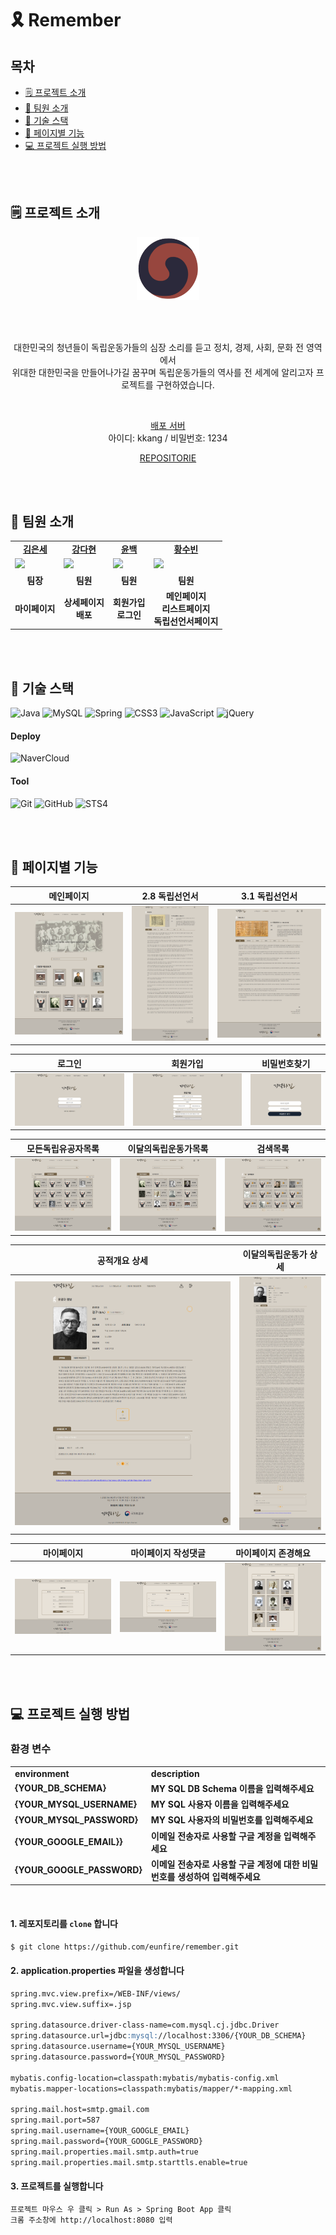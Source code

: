 # 🎗 Remember

## 목차

- [🗒 프로젝트 소개](#-프로젝트-소개)
- [👥 팀원 소개](#-팀원-소개)
- [🔌 기술 스택](#-기술-스택)
- [📖 페이지별 기능](#-페이지별-기능)
- [💻 프로젝트 실행 방법](#-프로젝트-실행-방법)

<br /><br />

## 🗒 프로젝트 소개
<div align="center"> 
<img src="./remember/src/main/resources/static/image/icon.png" width=20% height=20%>

<br /><br />
  
대한민국의 청년들이 독립운동가들의 심장 소리를 듣고 정치, 경제, 사회, 문화 전 영역에서<br/>
위대한 대한민국을 만들어나가길 꿈꾸며 독립운동가들의 역사를 전 세계에 알리고자 프로젝트를 구현하였습니다.<br/>

<br>

[배포 서버](http://49.50.175.53/)    
아이디: kkang / 비밀번호: 1234    
    
[REPOSITORIE](https://github.com/eunfire/remember)

</div>

<br /><br />

## 👥 팀원 소개

<table>
  <tr>
    <td align="center"><b><a href="https://github.com/eunfire">김은세</a></b></td>
    <td align="center"><b><a href="https://github.com/KKangdaa">강다현</a></b></td>
    <td align="center"><b><a href="https://github.com/y-100">윤백</a></b></td>
    <td align="center"><b><a href="https://github.com/subin4591">황수빈</a></b></td>
  </tr>
  <tr>
    <td><img src="https://avatars.githubusercontent.com/eunfire" width="120px" /></td>
    <td><img src="https://avatars.githubusercontent.com/KKangdaa" width="120px" /></td>
    <td><img src="https://avatars.githubusercontent.com/y-100" width="120px" /></td>
    <td><img src="https://avatars.githubusercontent.com/subin4591" width="120px" /></td>
  </tr>
  <tr>
    <td align="center"><b>팀장</b></td>
    <td align="center"><b>팀원</b></td>
    <td align="center"><b>팀원</b></td>
    <td align="center"><b>팀원</b></td>
  </tr>
  <tr>
    <td align="center"><b>마이페이지</b></td>
    <td align="center"><b>상세페이지<br/>배포</b></td>
    <td align="center"><b>회원가입<br/>로그인</b></td>
    <td align="center"><b>메인페이지<br/>리스트페이지<br/>독립선언서페이지</b></td>
  </tr>
</table>

<br /><br />

## 🔌 기술 스택

![Java](https://img.shields.io/badge/Java%2017-%23ED8B00.svg?style=flat-square&logo=openjdk&logoColor=white) ![MySQL](https://img.shields.io/badge/Mysql%208.0-%2300000f.svg?style=flat-square&logo=mysql&logoColor=white) ![Spring](https://img.shields.io/badge/Spring%20Boot-%236DB33F.svg?style=flat-square&logo=spring&logoColor=white) ![CSS3](https://img.shields.io/badge/CSS3-%231572B6.svg?style=flat-square&logo=CSS3&logoColor=white) ![JavaScript](https://img.shields.io/badge/JavaScript-F7DF1E.svg?style=flat-square&logo=Javascript&logoColor=white) ![jQuery](https://img.shields.io/badge/JQuery-%230769AD.svg?style=flat-square&logo=JQuery&logoColor=white)

#### Deploy

![NaverCloud](https://img.shields.io/badge/Naver%20Cloud-03C75A.svg?style=flat-square&logo=Naver&logoColor=white)

#### Tool

![Git](https://img.shields.io/badge/Git-F05032?style=flat-square&logo=Git&logoColor=white) ![GitHub](https://img.shields.io/badge/GitHub-181717?style=flat-square&logo=GitHub&logoColor=white) ![STS4](https://img.shields.io/badge/STS4-%236DB33F.svg?style=flat-square&logo=spring&logoColor=white)

<br /><br />

## 📖 페이지별 기능
| 메인페이지 | 2.8 독립선언서 | 3.1 독립선언서 |
| :-----: | :---------: | :---------: |
| ![메인페이지](remember/src/main/picture/기억하길-메인.png)|![2.8 독립선언서](remember/src/main/picture/기억하길-2.8독립선언서.png)|![3.1 독립선언서](remember/src/main/picture/기억하길-3.1독립선언서.png) |    

| 로그인 | 회원가입 | 비밀번호찾기 |
| :--: |:-----: |:--------: |
| ![로그인](remember/src/main/picture/기억하길-로그인.png)|![회원가입](remember/src/main/picture/기억하길-회원가입.png)|![비밀번호찾기](remember/src/main/picture/기억하길-비밀번호찾기.png) |    

| 모든독립유공자목록 | 이달의독립운동가목록 | 검색목록 |
| :-----------: | :------------: | :----: |
| ![모든독립유공자목록](remember/src/main/picture/기억하길-모든독립유공자목록.png)|![이달의독립운동가목록](remember/src/main/picture/기억하길-이달의독립운동가목록.png)|![검색목록](remember/src/main/picture/기억하길-검색목록.png) |    

| 공적개요 상세 | 이달의독립운동가 상세 |
| :--------: | :-------------: |
| ![공적개요 상세](remember/src/main/picture/기억하길-공적개요%20상세.png) | ![이달의독립운동가 상세](remember/src/main/picture/기억하길-이달의독립운동가%20상세.png) |    

| 마이페이지 | 마이페이지 작성댓글 | 마이페이지 존경해요 |
| :-----: | :------------: | :------------: |
| ![마이페이지](remember/src/main/picture/기억하길-마이페이지.png) | ![마이페이지 작성댓글](remember/src/main/picture/기억하길-작성댓글.png) | ![마이페이지 존경해요](remember/src/main/picture/기억하길-존경해요.png) |    

<br /><br />

## 💻 프로젝트 실행 방법

### 환경 변수

<table>
  <tr>
    <td><b>environment</b></td>
    <td><b>description</b></td>
  </tr>
  <tr>
    <td><b>{YOUR_DB_SCHEMA}</b></td>
    <td><b>MY SQL DB Schema 이름을 입력해주세요</b></td>
  </tr>
  <tr>
    <td><b>{YOUR_MYSQL_USERNAME}</b></td>
    <td><b>MY SQL 사용자 이름을 입력해주세요</b></td>
  </tr>
  <tr>
    <td><b>{YOUR_MYSQL_PASSWORD}</b></td>
    <td><b>MY SQL 사용자의 비밀번호를 입력해주세요</b></td>
  </tr>
  <tr>
    <td><b>{YOUR_GOOGLE_EMAIL}}</b></td>
    <td><b>이메일 전송자로 사용할 구글 계정을 입력해주세요</b></td>
  </tr>
  <tr>
    <td><b>{YOUR_GOOGLE_PASSWORD}</b></td>
    <td><b>이메일 전송자로 사용할 구글 계정에 대한 비밀번호를 생성하여 입력해주세요</b></td>
  </tr>
</table>

<br />

#### 1. 레포지토리를 `clone` 합니다

```markdown
$ git clone https://github.com/eunfire/remember.git
```

#### 2. application.properties 파일을 생성합니다

```markdown
spring.mvc.view.prefix=/WEB-INF/views/
spring.mvc.view.suffix=.jsp

spring.datasource.driver-class-name=com.mysql.cj.jdbc.Driver
spring.datasource.url=jdbc:mysql://localhost:3306/{YOUR_DB_SCHEMA}
spring.datasource.username={YOUR_MYSQL_USERNAME}
spring.datasource.password={YOUR_MYSQL_PASSWORD}

mybatis.config-location=classpath:mybatis/mybatis-config.xml
mybatis.mapper-locations=classpath:mybatis/mapper/*-mapping.xml

spring.mail.host=smtp.gmail.com
spring.mail.port=587
spring.mail.username={YOUR_GOOGLE_EMAIL}
spring.mail.password={YOUR_GOOGLE_PASSWORD}
spring.mail.properties.mail.smtp.auth=true
spring.mail.properties.mail.smtp.starttls.enable=true
```

#### 3. 프로젝트를 실행합니다

```markdown
프로젝트 마우스 우 클릭 > Run As > Spring Boot App 클릭
크롬 주소창에 http://localhost:8080 입력
```

<br/>
